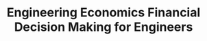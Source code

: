 ---
title: "Engineering Economics Financial Decision Making for Engineers"
showDate: false
draft: false
tags: ["classic","poem"]
link: "https://www.amazon.com/Engineering-Economics-Financial-Decision-Engineers/dp/0133405532/ref=sr_1_1?ie=UTF8&qid=1534834964&sr=8-1&keywords=engineering+economics+financial+decision+making+for+engineers"
read: "R"
---